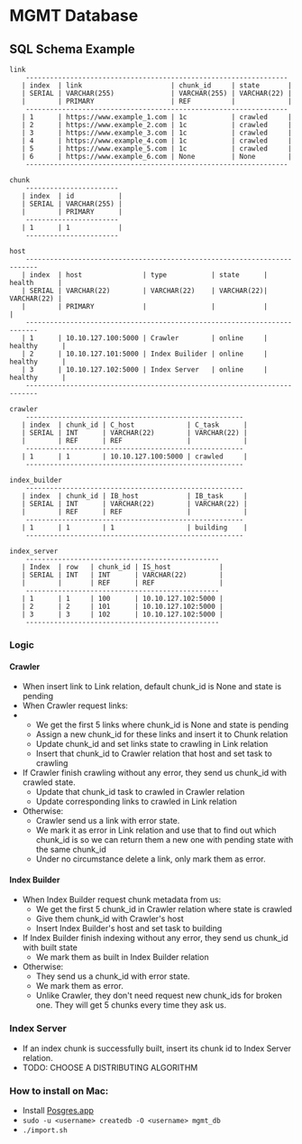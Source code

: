 # MGMT Database

## SQL Schema Example

```
link
    -----------------------------------------------------------------
   | index  | link                      | chunk_id     | state       |
   | SERIAL | VARCHAR(255)              | VARCHAR(255) | VARCHAR(22) |
   |        | PRIMARY                   | REF          |             |
    -----------------------------------------------------------------
   | 1      | https://www.example_1.com | 1c           | crawled     |
   | 2      | https://www.example_2.com | 1c           | crawled     | 
   | 3      | https://www.example_3.com | 1c           | crawled     | 
   | 4      | https://www.example_4.com | 1c           | crawled     |
   | 5      | https://www.example_5.com | 1c           | crawled     |  
   | 6      | https://www.example_6.com | None         | None        | 
    -----------------------------------------------------------------

chunk
    -----------------------
   | index  | id           |
   | SERIAL | VARCHAR(255) |
   |        | PRIMARY      |
    -----------------------
   | 1      | 1            |
    -----------------------
   
host
    -------------------------------------------------------------------------
   | index  | host               | type           | state      | health      |
   | SERIAL | VARCHAR(22)        | VARCHAR(22)    | VARCHAR(22)| VARCHAR(22) |   
   |        | PRIMARY            |                |            |             |   
    -------------------------------------------------------------------------
   | 1      | 10.10.127.100:5000 | Crawler        | online     | healthy      |
   | 2      | 10.10.127.101:5000 | Index Builider | online     | healthy      |
   | 3      | 10.10.127.102:5000 | Index Server   | online     | healthy      |
    -------------------------------------------------------------------------

crawler
    ------------------------------------------------------
   | index  | chunk_id | C_host             | C_task      |
   | SERIAL | INT      | VARCHAR(22)        | VARCHAR(22) |
   |        | REF      | REF                |             | 
    ------------------------------------------------------
   | 1      | 1        | 10.10.127.100:5000 | crawled     |
    ------------------------------------------------------

index_builder
    ------------------------------------------------------
   | index  | chunk_id | IB_host            | IB_task     | 
   | SERIAL | INT      | VARCHAR(22)        | VARCHAR(22) | 
   |        | REF      | REF                |             |
    ------------------------------------------------------
   | 1      | 1        | 1                  | building    |
    ------------------------------------------------------

index_server
    ------------------------------------------------
   | Index  | row   | chunk_id | IS_host            | 
   | SERIAL | INT   | INT      | VARCHAR(22)        | 
   |        |       | REF      | REF                |
    ------------------------------------------------
   | 1      | 1     | 100      | 10.10.127.102:5000 |
   | 2      | 2     | 101      | 10.10.127.102:5000 |
   | 3      | 3     | 102      | 10.10.127.102:5000 |
    ------------------------------------------------
```


### Logic

#### Crawler
- When insert link to Link relation, default chunk_id is None and state is pending
- When Crawler request links:
- - We get the first 5 links where chunk_id is None and state is pending
  - Assign a new chunk_id for these links and insert it to Chunk relation 
  - Update chunk_id and set links state to crawling in Link relation
  - Insert that chunk_id to Crawler relation that host and set task to crawling
- If Crawler finish crawling without any error, they send us chunk_id with crawled state.
  - Update that chunk_id task to crawled in Crawler relation
  - Update corresponding links to crawled in Link relation
- Otherwise:
  - Crawler send us a link with error state. 
  - We mark it as error in Link relation and use that to find out which chunk_id is 
  so we can return them a new one with pending state with the same chunk_id
  - Under no circumstance delete a link, only mark them as error.

#### Index Builder
- When Index Builder request chunk metadata from us:
  - We get the first 5 chunk_id in Crawler relation where state is crawled
  - Give them chunk_id with Crawler's host
  - Insert Index Builder's host and set task to building
- If Index Builder finish indexing without any error, they send us chunk_id with built state
  - We mark them as built in Index Builder relation
- Otherwise:
  - They send us a chunk_id with error state.
  - We mark them as error.
  - Unlike Crawler, they don't need request new chunk_ids for broken one.
  They will get 5 chunks every time they ask us. 

### Index Server
- If an index chunk is successfully built, insert its chunk id to Index Server relation.
- TODO: CHOOSE A DISTRIBUTING ALGORITHM

### How to install on Mac:
- Install [Posgres.app](https://postgresapp.com)
- `sudo -u <username> createdb -O <username> mgmt_db`
- `./import.sh`